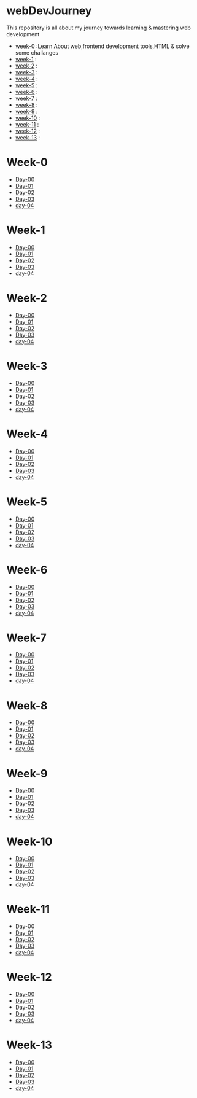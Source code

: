 # webDevJourney

This repository is all about my journey towards learning & mastering web development
* [week-0](https://github.com/Dileep-royal/webDevJourney/blob/main/README.md#week-0) :Learn About web,frontend development tools,HTML & solve some challanges
* [week-1](https://github.com/Dileep-royal/webDevJourney/blob/main/README.md#week-1) :
* [week-2](https://github.com/Dileep-royal/webDevJourney/blob/main/README.md#week-2) : 
* [week-3](https://github.com/Dileep-royal/webDevJourney/blob/main/README.md#week-3) :
* [week-4](https://github.com/Dileep-royal/webDevJourney/blob/main/README.md#week-4) :
* [week-5](https://github.com/Dileep-royal/webDevJourney/blob/main/README.md#week-5) :
* [week-6](https://github.com/Dileep-royal/webDevJourney/blob/main/README.md#week-6) :
* [week-7](https://github.com/Dileep-royal/webDevJourney/blob/main/README.md#week-7) :
* [week-8](https://github.com/Dileep-royal/webDevJourney/blob/main/README.md#week-8) :
* [week-9](https://github.com/Dileep-royal/webDevJourney/blob/main/README.md#week-9) :
* [week-10](https://github.com/Dileep-royal/webDevJourney/blob/main/README.md#week-10) :
* [week-11](https://github.com/Dileep-royal/webDevJourney/blob/main/README.md#week-11) :
* [week-12](https://github.com/Dileep-royal/webDevJourney/blob/main/README.md#week-12) :
* [week-13](https://github.com/Dileep-royal/webDevJourney/blob/main/README.md#week-13) :
# Week-0

* [Day-00](https://github.com/Dileep-royal/webDevJourney/edit/main/markdownfiles/week-1/day00.md)
* [Day-01](https://github.com/Dileep-royal/webDevJourney/edit/main/markdownfiles/week-1/day01.md)
* [Day-02](https://github.com/Dileep-royal/webDevJourney/edit/main/markdownfiles/week-1/day01.md)
* [Day-03]()
* [day-04]()

# Week-1

* [Day-00]()
* [Day-01]()
* [Day-02]()
* [Day-03]()
* [day-04]()

# Week-2

* [Day-00]()
* [Day-01]()
* [Day-02]()
* [Day-03]()
* [day-04]()
# Week-3

* [Day-00]()
* [Day-01]()
* [Day-02]()
* [Day-03]()
* [day-04]()

# Week-4

* [Day-00]()
* [Day-01]()
* [Day-02]()
* [Day-03]()
* [day-04]()

# Week-5

* [Day-00]()
* [Day-01]()
* [Day-02]()
* [Day-03]()
* [day-04]()
# Week-6

* [Day-00]()
* [Day-01]()
* [Day-02]()
* [Day-03]()
* [day-04]()
# Week-7

* [Day-00]()
* [Day-01]()
* [Day-02]()
* [Day-03]()
* [day-04]()
# Week-8

* [Day-00]()
* [Day-01]()
* [Day-02]()
* [Day-03]()
* [day-04]()
# Week-9

* [Day-00]()
* [Day-01]()
* [Day-02]()
* [Day-03]()
* [day-04]()
# Week-10

* [Day-00]()
* [Day-01]()
* [Day-02]()
* [Day-03]()
* [day-04]()
# Week-11

* [Day-00]()
* [Day-01]()
* [Day-02]()
* [Day-03]()
* [day-04]()
# Week-12

* [Day-00]()
* [Day-01]()
* [Day-02]()
* [Day-03]()
* [day-04]()
# Week-13

* [Day-00]()
* [Day-01]()
* [Day-02]()
* [Day-03]()
* [day-04]()
